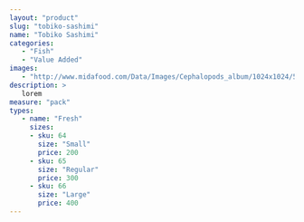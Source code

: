 ```yaml
---
layout: "product"
slug: "tobiko-sashimi"
name: "Tobiko Sashimi"
categories:
   - "Fish"
   - "Value Added"
images:
   - "http://www.midafood.com/Data/Images/Cephalopods_album/1024x1024/54acdb77e60ec196.jpg"
description: >
   lorem
measure: "pack"
types: 
   - name: "Fresh"
     sizes: 
     - sku: 64
       size: "Small"
       price: 200
     - sku: 65
       size: "Regular"
       price: 300
     - sku: 66
       size: "Large"
       price: 400
---
```

